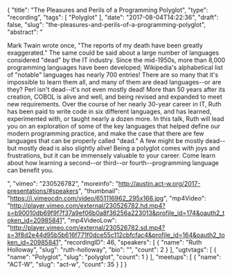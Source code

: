 {
  "title": "The Pleasures and Perils of a Programming Polyglot",
  "type": "recording",
  "tags": [
    "Polyglot"
  ],
  "date": "2017-08-04T14:22:36",
  "draft": false,
  "slug": "the-pleasures-and-perils-of-a-programming-polyglot",
  "abstract": "<p>Mark Twain wrote once, \"The reports of my death have been greatly exaggerated.\" The same could be said about a large number of languages considered \"dead\" by the IT industry. Since the mid-1950s, more than 8,000 programming languages have been developed; Wikipedia's alphabetical list of \"notable\" languages has nearly 700 entries! There are so many that it's impossible to learn them all, and many of them are dead languages--or are they? Perl isn't dead--it's not even mostly dead! More than 50 years after its creation, COBOL is alive and well, and being revised and expanded to meet new requirements. Over the course of her nearly 30-year career in IT, Ruth has been paid to write code in six different languages, and has learned, experimented with, or taught nearly a dozen more. In this talk, Ruth will lead you on an exploration of some of the key languages that helped define our modern programming practice, and make the case that there are few languages that can be properly called \"dead.\" A few might be mostly dead--but mostly dead is also slightly alive! Being a polyglot comes with joys and frustrations, but it can be immensely valuable to your career. Come learn about how learning a second--or third--or fourth--programming language can benefit you.</p>",
  "vimeo": "230526782",
  "moreinfo": "http://austin.act-w.org/2017-presentations/#speakers",
  "thumbnail": "https://i.vimeocdn.com/video/651116962_295x166.jpg",
  "mp4Video": "http://player.vimeo.com/external/230526782.hd.mp4?s=b90010db69f9f7f37a9ef06b0a8f36256a223013&profile_id=174&oauth2_token_id=20985841",
  "mp4VideoLow": "http://player.vimeo.com/external/230526782.sd.mp4?s=3f8d2e44d95b5b616f771f0dce55c112cbfcfac4&profile_id=164&oauth2_token_id=20985841",
  "recordingID": 46,
  "speakers": [
    {
      "name": "Ruth Holloway",
      "slug": "ruth-holloway",
      "bio": "",
      "count": 2
    }
  ],
  "ugtvtags": [
    {
      "name": "Polyglot",
      "slug": "polyglot",
      "count": 1
    }
  ],
  "meetups": [
    {
      "name": "ACT-W",
      "slug": "act-w",
      "count": 35
    }
  ]
}
